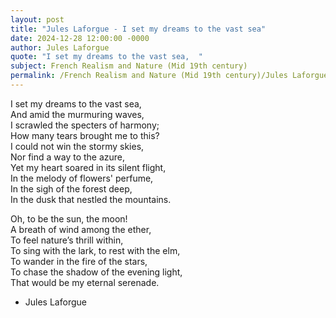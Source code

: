 ```yaml
---
layout: post
title: "Jules Laforgue - I set my dreams to the vast sea"
date: 2024-12-28 12:00:00 -0000
author: Jules Laforgue
quote: "I set my dreams to the vast sea,  "
subject: French Realism and Nature (Mid 19th century)
permalink: /French Realism and Nature (Mid 19th century)/Jules Laforgue/Jules Laforgue - I set my dreams to the vast sea
---
```


I set my dreams to the vast sea,  
And amid the murmuring waves,  
I scrawled the specters of harmony;  
How many tears brought me to this?  
I could not win the stormy skies,  
Nor find a way to the azure,  
Yet my heart soared in its silent flight,  
In the melody of flowers' perfume,  
In the sigh of the forest deep,  
In the dusk that nestled the mountains.  

Oh, to be the sun, the moon!  
A breath of wind among the ether,  
To feel nature’s thrill within,  
To sing with the lark, to rest with the elm,  
To wander in the fire of the stars,  
To chase the shadow of the evening light,  
That would be my eternal serenade.

- Jules Laforgue
